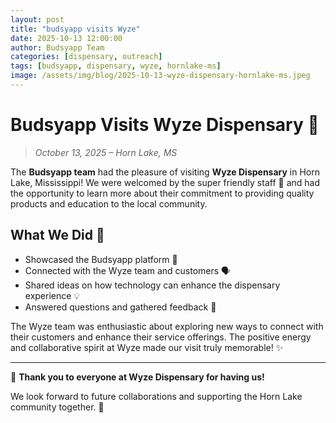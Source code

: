 ```yaml
---
layout: post
title: "budsyapp visits Wyze"
date: 2025-10-13 12:00:00
author: Budsyapp Team
categories: [dispensary, outreach]
tags: [budsyapp, dispensary, wyze, hornlake-ms]
image: /assets/img/blog/2025-10-13-wyze-dispensary-hornlake-ms.jpeg
---
```


# Budsyapp Visits Wyze Dispensary 🌿

> _October 13, 2025 – Horn Lake, MS_

The **Budsyapp team** had the pleasure of visiting **Wyze Dispensary** in Horn Lake, Mississippi! We were welcomed by the super friendly staff 🤗 and had the opportunity to learn more about their commitment to providing quality products and education to the local community.

## What We Did 🚀

- Showcased the Budsyapp platform 📱
- Connected with the Wyze team and customers 🗣️
- Shared ideas on how technology can enhance the dispensary experience 💡
- Answered questions and gathered feedback 📝

The Wyze team was enthusiastic about exploring new ways to connect with their customers and enhance their service offerings. The positive energy and collaborative spirit at Wyze made our visit truly memorable! ✨

---

🙏 **Thank you to everyone at Wyze Dispensary for having us!**

We look forward to future collaborations and supporting the Horn Lake community together. 🌱

